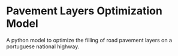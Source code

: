 # Pavement Layers Optimization Model

A python model to optimize the filling of road pavement layers on a portuguese national highway.
